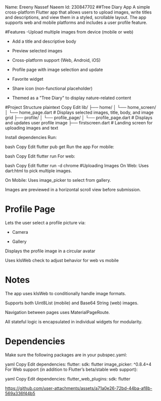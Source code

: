 Name: Ereeny Nassef Naeem 
Id: 230847702
##Tree Diary App
A simple cross-platform Flutter app that allows users to upload images, write titles and descriptions, and view them in a styled, scrollable layout. The app supports web and mobile platforms and includes a user profile feature.

#Features
-Upload multiple images from device (mobile or web)

- Add a title and descriptive body

- Preview selected images

- Cross-platform support (Web, Android, iOS)

- Profile page with image selection and update

- Favorite widget

- Share icon (non-functional placeholder)

- Themed as a "Tree Diary" to display nature-related content

#Project Structure
plaintext
Copy
Edit
lib/
├── home/
│   └── home_screen/
│       └── home_page.dart     # Displays selected images, title, body, and image grid
├── profile/
│   └── profile_page/
│       └── profile_page.dart  # Displays and updates user profile image
├── firstscreen.dart           # Landing screen for uploading images and text

Install dependencies
Run:

bash
Copy
Edit
flutter pub get
Run the app
For mobile:

bash
Copy
Edit
flutter run
For web:

bash
Copy
Edit
flutter run -d chrome
#Uploading Images
On Web: Uses dart:html to pick multiple images.

On Mobile: Uses image_picker to select from gallery.

Images are previewed in a horizontal scroll view before submission.

# Profile Page
Lets the user select a profile picture via:

- Camera

- Gallery

Displays the profile image in a circular avatar

Uses kIsWeb check to adjust behavior for web vs mobile

# Notes
The app uses kIsWeb to conditionally handle image formats.

Supports both Uint8List (mobile) and Base64 String (web) images.

Navigation between pages uses MaterialPageRoute.

All stateful logic is encapsulated in individual widgets for modularity.

# Dependencies
Make sure the following packages are in your pubspec.yaml:

yaml
Copy
Edit
dependencies:
  flutter:
    sdk: flutter
  image_picker: ^0.8.4+4
For Web support (in addition to Flutter’s beta/stable web support):

yaml
Copy
Edit
dependencies:
  flutter_web_plugins:
    sdk: flutter


https://github.com/user-attachments/assets/a71a0e26-72bd-44ba-af8b-569a336f44b5
